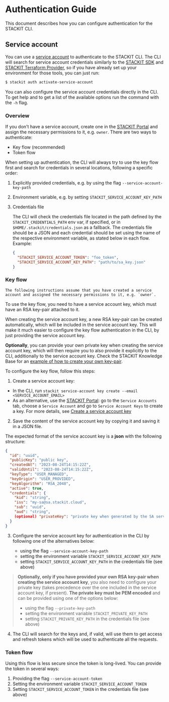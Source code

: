 # Authentication Guide

This document describes how you can configure authentication for the STACKIT CLI.

## Service account

You can use a [service account](https://docs.stackit.cloud/stackit/en/service-accounts-134415819.html) to authenticate to the STACKIT CLI.
The CLI will search for service account credentials similarly to the [STACKIT SDK](https://github.com/stackitcloud/stackit-sdk-go) and [STACKIT Terraform Provider](https://github.com/stackitcloud/terraform-provider-stackit), so if you have already set up your environment for those tools, you can just run:

```bash
$ stackit auth activate-service-account
```

You can also configure the service account credentials directly in the CLI. To get help and to get a list of the available options run the command with the `-h` flag.

### Overview

If you don't have a service account, create one in the [STACKIT Portal](https://portal.stackit.cloud/) and assign the necessary permissions to it, e.g. `owner`. There are two ways to authenticate:

- Key flow (recommended)
- Token flow

When setting up authentication, the CLI will always try to use the key flow first and search for credentials in several locations, following a specific order:

1. Explicitly provided credentials, e.g. by using the flag `--service-account-key-path`
2. Environment variable, e.g. by setting `STACKIT_SERVICE_ACCOUNT_KEY_PATH`
3. Credentials file

   The CLI will check the credentials file located in the path defined by the `STACKIT_CREDENTIALS_PATH` env var, if specified,
   or in `$HOME/.stackit/credentials.json` as a fallback.
   The credentials file should be a JSON and each credential should be set using the name of the respective environment variable, as stated below in each flow. Example:

   ```json
   {
     "STACKIT_SERVICE_ACCOUNT_TOKEN": "foo_token",
     "STACKIT_SERVICE_ACCOUNT_KEY_PATH": "path/to/sa_key.json"
   }
   ```

### Key flow

    The following instructions assume that you have created a service account and assigned the necessary permissions to it, e.g. `owner`.

To use the key flow, you need to have a service account key, which must have an RSA key-pair attached to it.

When creating the service account key, a new RSA key-pair can be created automatically, which will be included in the service account key. This will make it much easier to configure the key flow authentication in the CLI, by just providing the service account key.

**Optionally**, you can provide your own private key when creating the service account key, which will then require you to also provide it explicitly to the CLI, additionally to the service account key. Check the STACKIT Knowledge Base for an [example of how to create your own key-pair](https://docs.stackit.cloud/stackit/en/usage-of-the-service-account-keys-in-stackit-175112464.html#UsageoftheserviceaccountkeysinSTACKIT-CreatinganRSAkey-pair).

To configure the key flow, follow this steps:

1.  Create a service account key:

- In the CLI, run `stackit service-account key create --email <SERVICE_ACCOUNT_EMAIL>`
- As an alternative, use the [STACKIT Portal](https://portal.stackit.cloud/): go to the `Service Accounts` tab, choose a `Service Account` and go to `Service Account Keys` to create a key. For more details, see [Create a service account key](https://docs.stackit.cloud/stackit/en/create-a-service-account-key-175112456.html)

2.  Save the content of the service account key by copying it and saving it in a JSON file.

The expected format of the service account key is a **json** with the following structure:

```json
{
  "id": "uuid",
  "publicKey": "public key",
  "createdAt": "2023-08-24T14:15:22Z",
  "validUntil": "2023-08-24T14:15:22Z",
  "keyType": "USER_MANAGED",
  "keyOrigin": "USER_PROVIDED",
  "keyAlgorithm": "RSA_2048",
  "active": true,
  "credentials": {
    "kid": "string",
    "iss": "my-sa@sa.stackit.cloud",
    "sub": "uuid",
    "aud": "string",
    (optional) "privateKey": "private key when generated by the SA service"
  }
}
```

3. Configure the service account key for authentication in the CLI by following one of the alternatives below:

   - using the flag `--service-account-key-path`
   - setting the environment variable `STACKIT_SERVICE_ACCOUNT_KEY_PATH`
   - setting `STACKIT_SERVICE_ACCOUNT_KEY_PATH` in the credentials file (see above)

> **Optionally, only if you have provided your own RSA key-pair when creating the service account key**, you also need to configure your private key (takes precedence over the one included in the service account key, if present). **The private key must be PEM encoded** and can be provided using one of the options below:
>
> - using the flag `--private-key-path`
> - setting the environment variable `STACKIT_PRIVATE_KEY_PATH`
> - setting `STACKIT_PRIVATE_KEY_PATH` in the credentials file (see above)

4. The CLI will search for the keys and, if valid, will use them to get access and refresh tokens which will be used to authenticate all the requests.

### Token flow

Using this flow is less secure since the token is long-lived. You can provide the token in several ways:

1. Providing the flag `--service-account-token`
2. Setting the environment variable `STACKIT_SERVICE_ACCOUNT_TOKEN`
3. Setting `STACKIT_SERVICE_ACCOUNT_TOKEN` in the credentials file (see above)
